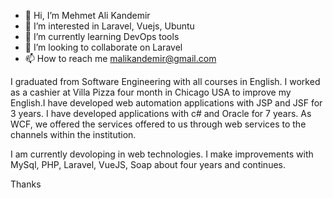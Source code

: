 - 👋 Hi, I’m Mehmet Ali Kandemir
- 👀 I’m interested in Laravel, Vuejs, Ubuntu
- 🌱 I’m currently learning DevOps tools
- 💞️ I’m looking to collaborate on Laravel
- 📫 How to reach me malikandemir@gmail.com

I graduated from Software Engineering with all courses in English. I worked as a cashier at Villa Pizza four month in Chicago USA to improve my English.I have developed web automation applications with JSP and JSF for 3 years. I have developed applications with c# and Oracle for 7 years. As WCF, we offered the services offered to us through web services to the channels within the institution. 

I am currently devoloping in web technologies. I make improvements with MySql, PHP, Laravel, VueJS, Soap about four years and continues.

Thanks

<!---
malikandemir/malikandemir is a ✨ special ✨ repository because its `README.md` (this file) appears on your GitHub profile.
You can click the Preview link to take a look at your changes.
--->
